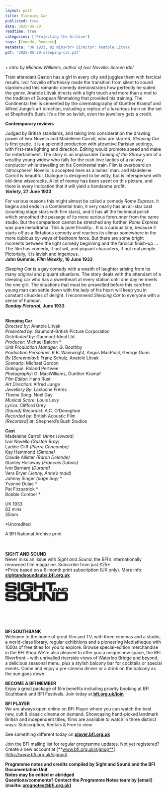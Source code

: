 ```yaml
---
layout: post
title: Sleeping Car
published: true
date: 2025-05-20
readtime: true
categories: ['Projecting the Archive']
tags: [Comedy, Romance]
metadata: 'UK 1933, 82 mins<br> Director: Anatole Litvak'
pdf: '2025-05-20-sleeping-car.pdf'
---
```


_+ intro by Michael Williams, author of Ivor Novello: Screen Idol_

Train attendant Gaston has a girl in every city and juggles them with farcical results. Ivor Novello effortlessly made the transition from silent to sound stardom and this romantic comedy demonstrates how perfectly he suited the genre. Anatole Litvak directs with a light touch and more than a nod to the tradition of European filmmaking that provided his training. The Continental feel is cemented by the cinematography of Günther Krampf and Alfred Junge’s art direction, including a replica of a luxurious train on the set at Shepherd’s Bush. It’s a film so lavish, even the jewellery gets a credit.

**Contemporary reviews**

Judged by British standards, and taking into consideration the drawing power of Ivor Novello and Madeleine Carroll, who are starred, _Sleeping Car_ is first grade. It is a splendid production with attractive Parisian settings, with first-rate lighting and direction. Editing would promote speed and make for entertainment. The story is an implausible _Taming of the Shrew_ yarn of a wealthy young widow who falls for the rush love tactics of a railway conductor while travelling on his Continental train. Film is overboard on ‘atmosphere’. Novello is accepted here as a ladies’ man. and Madeleine Carroll is beautiful. Dialogue is designed to be witty, but is interspersed with old-time wisecracks. A lot of money has been spent on this picture, and there is every indication that it will yield a handsome profit.  
**_Variety_, 27 June 1933**

For various reasons this might almost be called a comedy _Rome Express_. It begins and ends in a Continental train, it very nearly has an all-star cast (counting stage stars with film stars), and it has all the technical polish which smoothed the passage of its more serious forerunner from the same studio. But the comparison cannot be stretched any further. _Rome Express_ was pure melodrama. This is pure frivolity... It is a curious tale, because it starts off as a flirtatious comedy and reaches its climax somewhere in the more dubious by-ways of bedroom farce. But there are some bright moments between the light comedy beginning and the farcical finish-up ... The film has comedy, if not wit, and piquant characters, if not real people. Pictorially, it is lavish and ingenious.  
**John Gummie, _Film Weekly_, 16 June 1933**

_Sleeping Car_ is a gay comedy with a wealth of laughter arising from its many original and piquant situations. The story deals with the attendant of a sleeping car who has a sweetheart at every station until one day he meets the one girl. The situations that must be unravelled before this carefree young man can settle down with the lady of his heart will keep you in constant chuckles of delight. I recommend _Sleeping Car_ to everyone with a sense of humour.  
**_Sunday Pictorial_, June 1933**
<br><br>

**Sleeping Car**  
_Directed by_: Anatole Litvak  
_Presented by_: Gaumont-British Picture Corporation  
_Distributed by_: Gaumont-Ideal Ltd.  
_Producer_: Michael Balcon *  
_Unit Production Manager_: G. Boothby  
_Production Personnel_: R.B. Wainwright,  Angus MacPhail, George Gunn  
_By [Screenplay]_: Franz Schulz, Anatole Litvak  
_Scenario_: Michael Gordon  
_Dialogue_: Roland Pertwee  
_Photography_: G. MacWilliams, Gunther Krampf  
_Film Editor_: Hann Rust  
_Art Direction_: Alfred Junge  
_Jewellery By_: Lacloche Fréres  
_Theme Song_: Noel Gay  
_Musical Score_: Louis Levy  
_Lyrics_: Clifford Grey  
_[Sound] Recordist_: A.C. O’Donoghue  
_Recorded by_: British Acoustic Film  
_[Recorded] at_: Shepherd’s Bush Studios

**Cast**  
Madeleine Carroll _(Anne Howard)_  
Ivor Novello _(Gaston Bray)_  
Laddie Cliff _(Pierre Concombe)_  
Kay Hammond _(Simone)_  
Claude Allister _(Baron Delande)_  
Stanley Holloway _(Francois Dubois)_  
Ivor Barnard _(Durand)_  
Vera Bryer _(Jenny, Anne’s maid)_  
Johnny Singer _(page boy)_ *  
Yvonne Dulac  *  
Pat Fitzpatrick  *  
Bobbie Comber  *

UK 1933  
82 mins  
35mm

*Uncredited

A BFI National Archive print
<br><br><br>

**SIGHT AND SOUND**<br>
Never miss an issue with _Sight and Sound_, the BFI’s internationally renowned film magazine. Subscribe from just £25*<br>
*Price based on a 6-month print subscription (UK only). More info: [**sightandsoundsubs.bfi.org.uk**](https://sightandsoundsubs.bfi.org.uk/subscribe)

<img style="float: left;" src="/img/sight-and-sound.jpg" width="40%" height="40%"><br><br><br><br><br><br><br><br>

**BFI SOUTHBANK**  
Welcome to the home of great film and TV, with three cinemas and a studio, a world-class library, regular exhibitions and a pioneering Mediatheque with 1000s of free titles for you to explore. Browse special-edition merchandise in the BFI Shop.We&#39;re also pleased to offer you a unique new space, the BFI Riverfront – with unrivalled riverside views of Waterloo Bridge and beyond, a delicious seasonal menu, plus a stylish balcony bar for cocktails or special events. Come and enjoy a pre-cinema dinner or a drink on the balcony as the sun goes down.  

**BECOME A BFI MEMBER**  
Enjoy a great package of film benefits including priority booking at BFI Southbank and BFI Festivals. Join today at [**bfi.org.uk/join**](http://www.bfi.org.uk/join)  

**BFI PLAYER**  
 We are always open online on BFI Player where you can watch the best new, cult &amp; classic cinema on demand. Showcasing hand-picked landmark British and independent titles, films are available to watch in three distinct ways: Subscription, Rentals &amp; Free to view.  

See something different today on [**player.bfi.org.uk**](https://player.bfi.org.uk)  

Join the BFI mailing list for regular programme updates. Not yet registered? Create a new account at [**www.bfi.org.uk/signup**](http://www.bfi.org.uk/signup)

**Programme notes and credits compiled by Sight and Sound and the BFI Documentation Unit  
Notes may be edited or abridged  
Questions/comments? Contact the Programme Notes team by [email](mailto: prognotes@bfi.org.uk)**

<!--stackedit_data:
eyJoaXN0b3J5IjpbLTQyNjQ1OTc0MF19
-->
